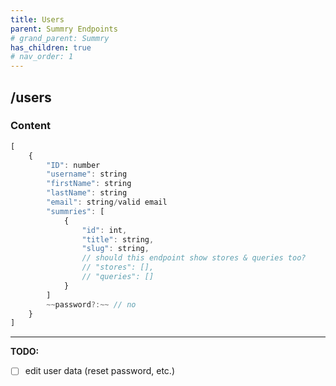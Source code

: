 ```yaml
---
title: Users
parent: Summry Endpoints
# grand_parent: Summry
has_children: true
# nav_order: 1
---
```


## /users

### Content


```js
[
    {
        "ID": number
        "username": string
        "firstName": string
        "lastName": string
        "email": string/valid email
        "summries": [
            {
                "id": int,
                "title": string, 
                "slug": string, 
                // should this endpoint show stores & queries too?
                // "stores": [],
                // "queries": []
            }
        ]        
        ~~password?:~~ // no
    }
]
```

---

**TODO:**

- [ ] edit user data (reset password, etc.)
